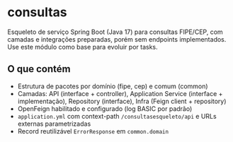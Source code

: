 # consultas

Esqueleto de serviço Spring Boot (Java 17) para consultas FIPE/CEP, com camadas e integrações preparadas, porém sem endpoints implementados. Use este módulo como base para evoluir por tasks.

## O que contém
- Estrutura de pacotes por domínio (fipe, cep) e comum (common)
- Camadas: API (interface + controller), Application Service (interface + implementação), Repository (interface), Infra (Feign client + repository)
- OpenFeign habilitado e configurado (log BASIC por padrão)
- `application.yml` com context-path `/consultasesqueleto/api` e URLs externas parametrizadas
- Record reutilizável `ErrorResponse` em `common.domain`
